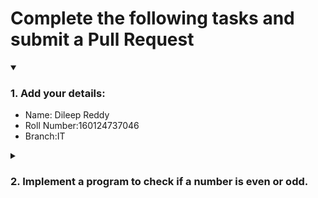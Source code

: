 # Complete the following tasks and submit a Pull Request
<details open>
<summary><h3>1. Add your details: </h3></summary>
<ul>
  <li> Name: Dileep Reddy</li>
  <li> Roll Number:160124737046 </li>
  <li> Branch:IT </li>
</ul>
</details>
<details>
<summary><h3> 2. Implement a program to check if a number is even or odd. </h3></summary>
<ul>
  <li> Create a new file in the repository and add your code. </li>
  <li> Use any programming language of your choice. </li>
</ul>
</details>
